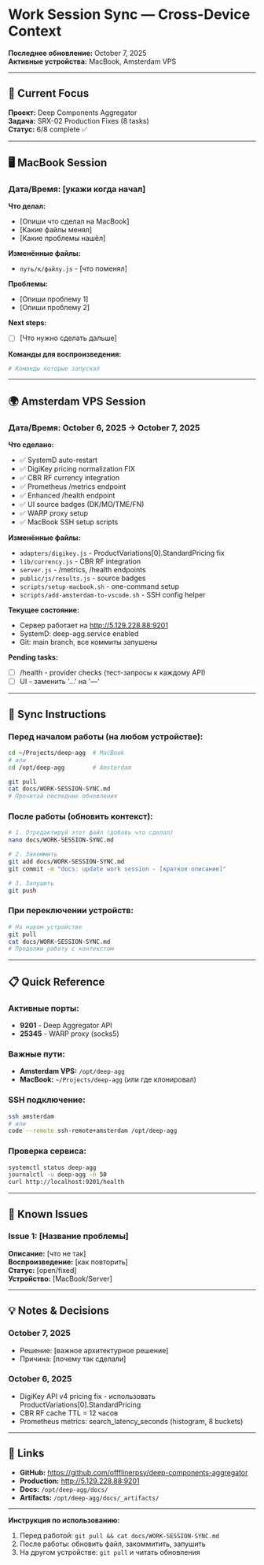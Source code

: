 # Work Session Sync — Cross-Device Context

**Последнее обновление:** October 7, 2025  
**Активные устройства:** MacBook, Amsterdam VPS

---

## 📍 Current Focus

**Проект:** Deep Components Aggregator  
**Задача:** SRX-02 Production Fixes (8 tasks)  
**Статус:** 6/8 complete ✅

---

## 🖥️ MacBook Session

### Дата/Время: [укажи когда начал]

**Что делал:**
- [Опиши что сделал на MacBook]
- [Какие файлы менял]
- [Какие проблемы нашёл]

**Изменённые файлы:**
- `путь/к/файлу.js` - [что поменял]

**Проблемы:**
- [Опиши проблему 1]
- [Опиши проблему 2]

**Next steps:**
- [ ] [Что нужно сделать дальше]

**Команды для воспроизведения:**
```bash
# Команды которые запускал
```

---

## 🌍 Amsterdam VPS Session

### Дата/Время: October 6, 2025 → October 7, 2025

**Что сделано:**
- ✅ SystemD auto-restart
- ✅ DigiKey pricing normalization FIX
- ✅ CBR RF currency integration
- ✅ Prometheus /metrics endpoint
- ✅ Enhanced /health endpoint
- ✅ UI source badges (DK/MO/TME/FN)
- ✅ WARP proxy setup
- ✅ MacBook SSH setup scripts

**Изменённые файлы:**
- `adapters/digikey.js` - ProductVariations[0].StandardPricing fix
- `lib/currency.js` - CBR RF integration
- `server.js` - /metrics, /health endpoints
- `public/js/results.js` - source badges
- `scripts/setup-macbook.sh` - one-command setup
- `scripts/add-amsterdam-to-vscode.sh` - SSH config helper

**Текущее состояние:**
- Сервер работает на http://5.129.228.88:9201
- SystemD: deep-agg.service enabled
- Git: main branch, все коммиты запушены

**Pending tasks:**
- [ ] /health - provider checks (тест-запросы к каждому API)
- [ ] UI - заменить '...' на '—'

---

## 🔄 Sync Instructions

### Перед началом работы (на любом устройстве):

```bash
cd ~/Projects/deep-agg  # MacBook
# или
cd /opt/deep-agg        # Amsterdam

git pull
cat docs/WORK-SESSION-SYNC.md
# Прочитай последние обновления
```

### После работы (обновить контекст):

```bash
# 1. Отредактируй этот файл (добавь что сделал)
nano docs/WORK-SESSION-SYNC.md

# 2. Закоммить
git add docs/WORK-SESSION-SYNC.md
git commit -m "docs: update work session - [краткое описание]"

# 3. Запушить
git push
```

### При переключении устройств:

```bash
# На новом устройстве
git pull
cat docs/WORK-SESSION-SYNC.md
# Продолжи работу с контекстом
```

---

## 📋 Quick Reference

### Активные порты:
- **9201** - Deep Aggregator API
- **25345** - WARP proxy (socks5)

### Важные пути:
- **Amsterdam VPS:** `/opt/deep-agg`
- **MacBook:** `~/Projects/deep-agg` (или где клонировал)

### SSH подключение:
```bash
ssh amsterdam
# или
code --remote ssh-remote+amsterdam /opt/deep-agg
```

### Проверка сервиса:
```bash
systemctl status deep-agg
journalctl -u deep-agg -n 50
curl http://localhost:9201/health
```

---

## 🐛 Known Issues

### Issue 1: [Название проблемы]
**Описание:** [что не так]  
**Воспроизведение:** [как повторить]  
**Статус:** [open/fixed]  
**Устройство:** [MacBook/Server]

---

## 💡 Notes & Decisions

### October 7, 2025
- Решение: [важное архитектурное решение]
- Причина: [почему так сделали]

### October 6, 2025
- DigiKey API v4 pricing fix - использовать ProductVariations[0].StandardPricing
- CBR RF cache TTL = 12 часов
- Prometheus metrics: search_latency_seconds (histogram, 8 buckets)

---

## 🔗 Links

- **GitHub:** https://github.com/offflinerpsy/deep-components-aggregator
- **Production:** http://5.129.228.88:9201
- **Docs:** `/opt/deep-agg/docs/`
- **Artifacts:** `/opt/deep-agg/docs/_artifacts/`

---

**Инструкция по использованию:**
1. Перед работой: `git pull && cat docs/WORK-SESSION-SYNC.md`
2. После работы: обновить файл, закоммитить, запушить
3. На другом устройстве: `git pull` и читать обновления
